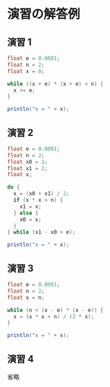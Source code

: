 # 演習の解答例

## 演習 1

```java
float e = 0.0001;
float n = 2;
float x = 0;

while ((x + e) * (x + e) < n) {
  x += e;
}

println("x = " + x);
```

## 演習 2

```java
float e = 0.0001;
float n = 2;
float x0 = 1;
float x1 = 2;
float x;

do {
  x = (x0 + x1) / 2;
  if (x * x > n) {
    x1 = x;
  } else {
    x0 = x;
  }
} while (x1 - x0 > e);

println("x = " + x);
```

## 演習 3

```java
float e = 0.0001;
float n = 2;
float x = n;

while (n < (x - e) * (x - e)) {
  x = (x * x + n) / (2 * x);
}

println("x = " + x);
```

## 演習 4

省略
